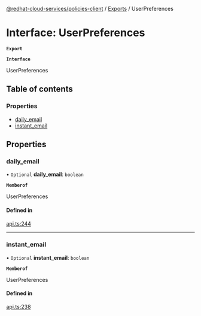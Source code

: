 [@redhat-cloud-services/policies-client](../README.md) / [Exports](../modules.md) / UserPreferences

# Interface: UserPreferences

**`Export`**

**`Interface`**

UserPreferences

## Table of contents

### Properties

- [daily\_email](UserPreferences.md#daily_email)
- [instant\_email](UserPreferences.md#instant_email)

## Properties

### daily\_email

• `Optional` **daily\_email**: `boolean`

**`Memberof`**

UserPreferences

#### Defined in

[api.ts:244](https://github.com/mkholjuraev/javascript-clients/blob/master/packages/policies/api.ts#L244)

___

### instant\_email

• `Optional` **instant\_email**: `boolean`

**`Memberof`**

UserPreferences

#### Defined in

[api.ts:238](https://github.com/mkholjuraev/javascript-clients/blob/master/packages/policies/api.ts#L238)
